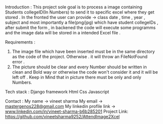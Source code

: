 Introduction : 
  This project sole goal is to process a image containing Students collegeID(In Numbers) to send it to specific excel where they get stored . 
  In the fronted the user can provide -> class date , time , year , subject and most importantly a file(png/jpg) which have student collegeIDs ,  after submit the form ,  in backened the code will  execute some programms 
  and the image data will be stored in a intended Excel file . 

Requirements : 
  1) The image file which have been inserted must be in the same directory as the code of the project. Otherwise . it will throw an FileNotFound error .
  2) The picture should be clear and every Number should be written in clean and Bold way or otherwise the code won't consider it and it will be left off . Keep in Mind that in picture there must be only and only Numbers.

Tech stack : 
Django framework
Html 
Css 
Javascript 

Contact : 
My name -> vineet sharma 
My email -> mastergenos228@gmail.com 
My linkedin profile link -> www.linkedin.com/in/vineet-sharma-b6b285201
Project Link: https://github.com/vineetsharma9252/AttendImage2Xcel

